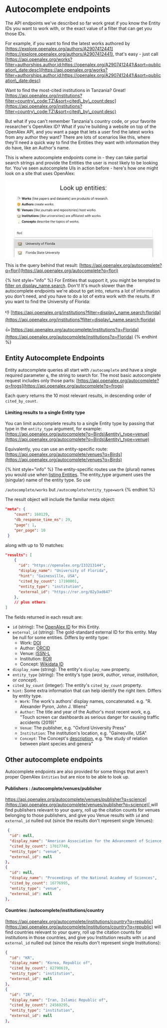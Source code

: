 # Autocomplete endpoints

The API endpoints we've described so far work great if you know the Entity IDs you want to work with, or the exact value of a filter that can get you those IDs.

For example, if you want to find the latest works authored by [https://explore.openalex.org/authors/A2907412441](https://explore.openalex.org/authors/A2907412441), that's easy - just call [https://api.openalex.org/works?filter=authorships.author.id:https://openalex.org/A2907412441\&sort=publication\_date:desc](https://api.openalex.org/works?filter=authorships.author.id:https://openalex.org/A2907412441\&sort=publication\_date:desc)

Want to find the most-cited institutions in Tanzania? Great! [https://api.openalex.org/institutions?filter=country\_code:TZ\&sort=cited\_by\_count:desc](https://api.openalex.org/institutions?filter=country\_code:TZ\&sort=cited\_by\_count:desc)

But what if you can't remember Tanzania's country code, or your favorite researcher's OpenAlex ID? What if you're building a website on top of the OpenAlex API, and you want a page that lets a user find the latest works from any author they want? There are lots of scenarios like this, where they'll need a quick way to find the Entities they want with information they do have, like an Author's name.

This is where autocomplete endpoints come in - they can take partial search strings and provide the Entities the user is most likely to be looking for. You've seen autocomplete UIs in action before - here's how one might look on a site that uses OpenAlex:

![A user looking for information on the flagship of Florida's state university system.](<../.gitbook/assets/Screen Shot 2022-04-15 at 1.46.28 PM.png>)

This is the query behind that result: [https://api.openalex.org/autocomplete?q=flori](https://api.openalex.org/autocomplete?q=flori)

{% hint style="info" %}
For Entities that support it, you might be tempted to [filter on display\_name.search](get-lists-of-entities.md#additional-filters-1). Don't! It's much slower than the autocomplete endpoints we're about to get into, returns a lot of information you don't need, and you have to do a lot of extra work with the results. If you want to find the University of Florida:\
\
👎 [https://api.openalex.org/institutions?filter=display\_name.search:florida](https://api.openalex.org/institutions?filter=display\_name.search:florida) &#x20;

👍 [https://api.openalex.org/autocomplete/institutions?q=Florida](https://api.openalex.org/autocomplete/institutions?q=Florida)
{% endhint %}

## Entity Autocomplete Endpoints

Entity autocomplete queries all start with `/autocomplete` and have a single required parameter `q`, the string to search for. The most basic autocomplete request includes only those parts: [https://api.openalex.org/autocomplete?q=frogs](https://api.openalex.org/autocomplete?q=frogs)

Each query returns the 10 most relevant results, in descending order of `cited_by_count`.

#### Limiting results to a single Entity type

You can limit autocomplete results to a single Entity type by passing that type in the `entity_type` argument, for example: [https://api.openalex.org/autocomplete?q=Birds\&entity\_type=venue](https://api.openalex.org/autocomplete?q=Birds\&entity\_type=venue)

Equivalently, you can use an entity-specific route: [https://api.openalex.org/autocomplete/venues?q=Birds](https://api.openalex.org/autocomplete/venues?q=Birds)

{% hint style="info" %}
The entity-specific routes use the (plural) names you would use when [listing Entities](get-lists-of-entities.md). The entity\_type argument uses the (singular) name of the entity type. So use

`/autocomplete/works` but `/autocomplete?entity_type=work`
{% endhint %}

The result object will include the familiar meta object:

```json
"meta": {
    "count": 160129,
    "db_response_time_ms": 29,
    "page": 1,
    "per_page": 10
 }
```

along with up to 10 matches:

```json
"results": [
    {
      "id": "https://openalex.org/I33213144",
      "display_name": "University of Florida",
      "hint": "Gainesville, USA",
      "cited_by_count": 17190001,
      "entity_type": "institution",
      "external_id": "https://ror.org/02y3ad647"
    },
    // plus others
]
```

The fields returned in each result are:

* `id` (string): The [OpenAlex ID](../about-the-data/#the-openalex-id) for this Entity.
* `external_id` (string): The gold-standard external ID for this entity. May be null for some entities. Differs by entity type:
  * Work: [DOI](../about-the-data/work.md#title)
  * Author: [ORCID](../about-the-data/author.md#orcid)
  * Venue: [ISSN-L](../about-the-data/venue.md#issn\_l)
  * Institution: [ROR](../about-the-data/institution.md#ror)
  * Concept: [Wikidata ID](../about-the-data/concept.md#wikidata)
* `display_name` (string): The entity's `display_name` property.
* `entity_type` (string): The entity's type (_work_, _author_, _venue_, _institution_, or _concept_).
* `cited_by_count` (integer): The entity's `cited_by_count` property.
* `hint`: Some extra information that can help identify the right item. Differs by entity type.
  * `Work`: The work's authors' display names, concatenated. e.g. "R. Alexander Pyron, John J. Wiens"
  * `Author`:  The title and year of the Author's most recent work, e.g. "Touch screen car dashboards as serious danger for causing traffic accidents (2019)"
  * `Venue`: The publisher, e.g. "Oxford University Press"
  * `Institution`: The institution's location, e.g. "Gainesville, USA"
  * `Concept`: The Concept's [description](../about-the-data/concept.md#description), e.g. "the study of relation between plant species and genera"

## Other autocomplete endpoints

Autocomplete endpoints are also provided for some things that aren't proper OpenAlex `Entities` but are nice to be able to look up.

#### Publishers : /autocomplete/venues/publisher

[https://api.openalex.org/autocomplete/venues/publisher?q=science](https://api.openalex.org/autocomplete/venues/publisher?q=science)[ ](https://api.openalex.org/autocomplete/venues/publisher?q=science)will find publishers relevant to your query, roll up the citation counts for venues belonging to those publishers, and give you Venue results with `id` and `external_id` nulled out (since the results don't represent single Venues):

```json
 {
  "id": null,
  "display_name": "American Association for the Advancement of Science (AAAS)",
  "cited_by_count": 17017749,
  "entity_type": "venue",
  "external_id": null
},
{
  "id": null,
  "display_name": "Proceedings of the National Academy of Sciences",
  "cited_by_count": 16776995,
  "entity_type": "venue",
  "external_id": null
},
```

#### Countries: /autocomplete/institutions/country

[https://api.openalex.org/autocomplete/institutions/country?q=republic](https://api.openalex.org/autocomplete/institutions/country?q=republic) will find countries relevant to your query, roll up the citation counts for institutions in those countries, and give you Institution results with `id` and `external_id` nulled out (since the results don't represent single Institutions):

```json
{
  "id": "KR",
  "display_name": "Korea, Republic of",
  "cited_by_count": 82790619,
  "entity_type": "institution",
  "external_id": null
},
{
  "id": "IR",
  "display_name": "Iran, Islamic Republic of",
  "cited_by_count": 24569295,
  "entity_type": "institution",
  "external_id": null
},
```

